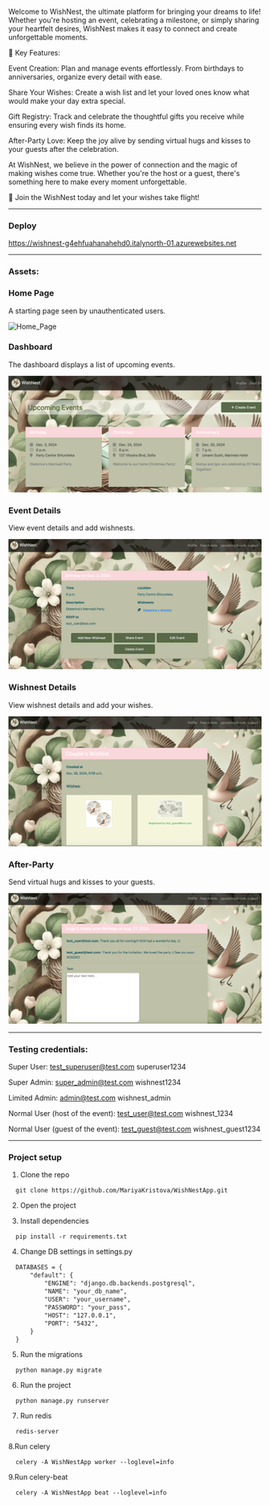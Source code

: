 Welcome to WishNest, the ultimate platform for bringing your dreams to life! Whether you're hosting an event, celebrating a milestone, or simply sharing your heartfelt desires, WishNest makes it easy to connect and create unforgettable moments.

🌟 Key Features:

Event Creation: 
Plan and manage events effortlessly. From birthdays to anniversaries, organize every detail with ease.

Share Your Wishes: 
Create a wish list and let your loved ones know what would make your day extra special.

Gift Registry: 
Track and celebrate the thoughtful gifts you receive while ensuring every wish finds its home.

After-Party Love: 
Keep the joy alive by sending virtual hugs and kisses to your guests after the celebration.

At WishNest, we believe in the power of connection and the magic of making wishes come true. Whether you're the host or a guest, there's something here to make every moment unforgettable.

🎉 Join the WishNest today and let your wishes take flight!
_________________________

### Deploy

https://wishnest-g4ehfuahanahehd0.italynorth-01.azurewebsites.net
_________________________

### Assets:

### Home Page
A starting page seen by unauthenticated users.

![Home_Page](static/assets/homepage.png)

### Dashboard
The dashboard displays a list of upcoming events.

![Dashboard](static/assets/dashboard.png)

### Event Details
View event details and add wishnests.

![Event](static/assets/event.png)

### Wishnest Details
View wishnest details and add your wishes.

![Wishnest](static/assets/wishnest.png)

### After-Party
Send virtual hugs and kisses to your guests.

![Hugs](static/assets/hug.png)

_________________________

### Testing credentials:

Super User:
test_superuser@test.com
superuser1234

Super Admin:
super_admin@test.com
wishnest1234

Limited Admin:
admin@test.com
wishnest_admin

Normal User (host of the event):
test_user@test.com
wishnest_1234

Normal User (guest of the event):
test_guest@test.com
wishnest_guest1234
__________________________

### Project setup

1. Clone the repo

```
  git clone https://github.com/MariyaKristova/WishNestApp.git
```

2. Open the project

3. Install dependencies

```
  pip install -r requirements.txt
```

4. Change DB settings in settings.py
```
  DATABASES = {
      "default": {
          "ENGINE": "django.db.backends.postgresql",
          "NAME": "your_db_name",
          "USER": "your_username",
          "PASSWORD": "your_pass",
          "HOST": "127.0.0.1",
          "PORT": "5432",
      }
  }
 ``` 

5. Run the migrations

```
  python manage.py migrate
```

6. Run the project

```
  python manage.py runserver
```

7. Run redis

```
  redis-server
```

8.Run celery

```
  celery -A WishNestApp worker --loglevel=info
```

9.Run celery-beat

```
  celery -A WishNestApp beat --loglevel=info
```